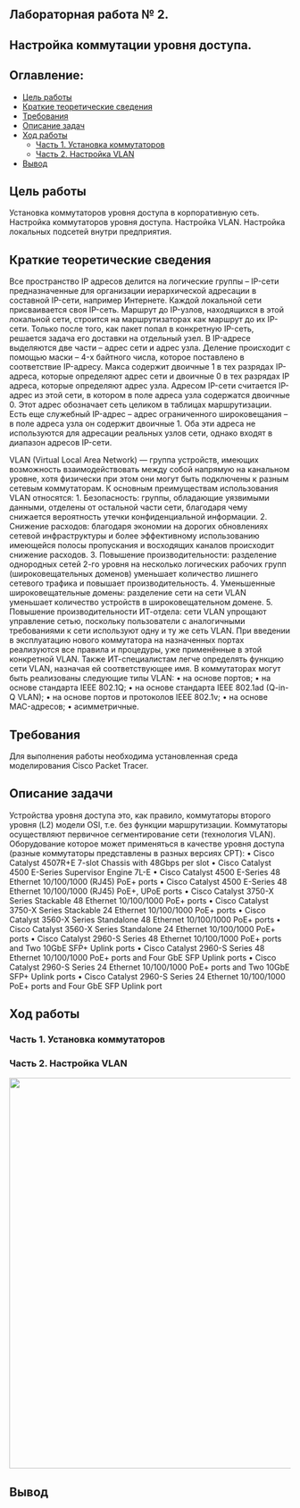 ## Лабораторная работа № 2.  
## Настройка коммутации уровня доступа.  

## Оглавление:
- [Цель работы](#section1)
- [Краткие теоретические сведения](#section1.2)
- [Требования](#section1.3)
- [Описание задач](#section1.4)
- [Ход работы](#section1.5)
  - [Часть 1. Установка коммутаторов](#section2)
  - [Часть 2. Настройка VLAN](#section2.1)
- [Вывод](#section3) 

## <a name="section1">Цель работы</a> 

Установка коммутаторов уровня доступа в корпоративную сеть. Настройка коммутаторов уровня доступа. Настройка VLAN. Настройка локальных подсетей внутри предприятия.  

## <a name="section1.2">Краткие теоретические сведения</a>

Все пространство IP адресов делится на логические группы – IP-сети предназначенные для организации иерархической адресации в составной IP-сети, например Интернете. Каждой локальной сети присваивается своя IP-сеть. Маршрут до IP-узлов, находящихся в этой локальной сети, строится на маршрутизаторах как маршрут до их IP-сети. Только после того, как пакет попал в конкретную IP-сеть, решается задача его доставки на отдельный узел.
В IP-адресе выделяются две части – адрес сети и адрес узла. Деление происходит с помощью маски – 4-x байтного числа, которое поставлено в соответствие IP-адресу. Макса содержит двоичные 1 в тех разрядах IP-адреса, которые определяют адрес сети и двоичные 0 в тех разрядах IP адреса, которые определяют адрес узла. 
Адресом IP-сети считается IP-адрес из этой сети, в котором в поле адреса узла содержатся двоичные 0. Этот адрес обозначает сеть целиком в таблицах маршрутизации. Есть еще служебный IP-адрес – адрес ограниченного широковещания – в поле адреса узла он содержит двоичные 1. Оба эти адреса не используются для адресации реальных узлов сети, однако входят в диапазон адресов IP-сети.


VLAN (Virtual Local Area Network) — группа устройств, имеющих возможность взаимодействовать между собой напрямую на канальном уровне, хотя физически при этом они могут быть подключены к разным сетевым коммутаторам. 
К основным преимуществам использования VLAN относятся:
    1. Безопасность: группы, обладающие уязвимыми данными, отделены от остальной части сети, благодаря чему снижается вероятность утечки конфиденциальной информации.
    2. Снижение расходов: благодаря экономии на дорогих обновлениях сетевой инфраструктуры и более эффективному использованию имеющейся полосы пропускания и восходящих каналов происходит снижение расходов.
    3. Повышение производительности: разделение однородных сетей 2-го уровня на несколько логических рабочих групп (широковещательных доменов) уменьшает количество лишнего сетевого трафика и повышает производительность.
    4. Уменьшенные широковещательные домены: разделение сети на сети VLAN уменьшает количество устройств в широковещательном домене. 
    5. Повышение производительности ИТ-отдела: сети VLAN упрощают управление сетью, поскольку пользователи с аналогичными требованиями к сети используют одну и ту же сеть VLAN. При введении в эксплуатацию нового коммутатора на назначенных портах реализуются все правила и процедуры, уже применённые в этой конкретной VLAN. Также ИТ-специалистам легче определять функцию сети VLAN, назначая ей соответствующее имя.
В коммутаторах могут быть реализованы следующие типы VLAN:
•	на основе портов;
•	на основе стандарта IEEE 802.1Q;
•	на основе стандарта IEEE 802.1ad (Q-in-Q VLAN);
•	на основе портов и протоколов IEEE 802.1v;
•	на основе MAC-адресов;
•	асимметричные.

## <a name="section1.3">Требования</a>

Для выполнения работы необходима установленная среда моделирования Cisco Packet Tracer. 

## <a name="section1.4">Описание задачи</a>

Устройства уровня доступа это, как правило, коммутаторы второго уровня (L2) модели OSI, т.е. без функции маршрутизации. Коммутаторы осуществляют первичное сегментирование сети (технология VLAN).
Оборудование которое может применяться в качестве уровня доступа (разные коммутаторы представлены в разных версиях CPT):
    • Cisco Catalyst 4507R+E 7-slot Chassis with 48Gbps per slot
    • Cisco Catalyst 4500 E-Series Supervisor Engine 7L-E
    • Cisco Catalyst 4500 E-Series 48 Ethernet 10/100/1000 (RJ45) PoE+ ports
    • Cisco Catalyst 4500 E-Series 48 Ethernet 10/100/1000 (RJ45) PoE+, UPoE ports
    • Cisco Catalyst 3750-X Series Stackable 48 Ethernet 10/100/1000 PoE+ ports
    • Cisco Catalyst 3750-X Series Stackable 24 Ethernet 10/100/1000 PoE+ ports
    • Cisco Catalyst 3560-X Series Standalone 48 Ethernet 10/100/1000 PoE+ ports
    • Cisco Catalyst 3560-X Series Standalone 24 Ethernet 10/100/1000 PoE+ ports
    • Cisco Catalyst 2960-S Series 48 Ethernet 10/100/1000 PoE+ ports and Two 10GbE SFP+ Uplink ports
    • Cisco Catalyst 2960-S Series 48 Ethernet 10/100/1000 PoE+ ports and Four GbE SFP Uplink ports
    • Cisco Catalyst 2960-S Series 24 Ethernet 10/100/1000 PoE+ ports and Two 10GbE SFP+ Uplink ports
    • Cisco Catalyst 2960-S Series 24 Ethernet 10/100/1000 PoE+ ports and Four GbE SFP Uplink port

## <a name="section1.5">Ход работы</a>  
### <a name="section2">Часть 1. Установка коммутаторов</a>  


### <a name="section2.1">Часть 2. Настройка VLAN</a>  

<p align=center><img src="https://github.com/DeFomin/2023-2024-computer-networks-k33212-fomintsev-d-r/assets/90705279/628ddc33-ff0d-40c8-b331-2f339b54fa33" width=700></p>

## <a name="section3">Вывод</a>










